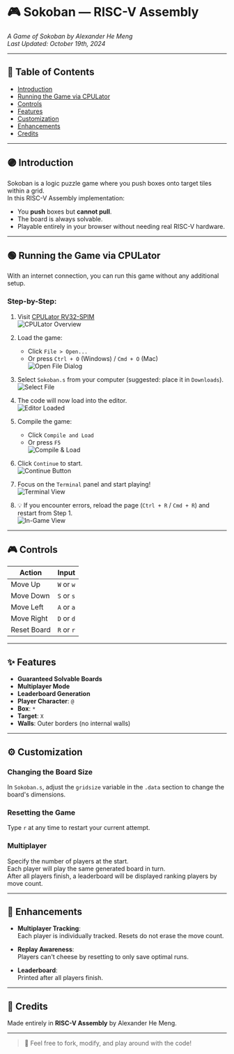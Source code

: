# 🎮 Sokoban — RISC-V Assembly
_A Game of Sokoban by Alexander He Meng_  
_Last Updated: October 19th, 2024_

---

## 📜 Table of Contents
- [Introduction](#introduction)
- [Running the Game via CPULator](#running-the-game-via-cpulator)
- [Controls](#controls)
- [Features](#features)
- [Customization](#customization)
- [Enhancements](#enhancements)
- [Credits](#credits)

---

## 🟣 Introduction

Sokoban is a logic puzzle game where you push boxes onto target tiles within a grid.  
In this RISC-V Assembly implementation:
- You **push** boxes but **cannot pull**.
- The board is always solvable.
- Playable entirely in your browser without needing real RISC-V hardware.

---

## 🟢 Running the Game via CPULator

With an internet connection, you can run this game without any additional setup.

### Step-by-Step:

1. Visit [CPULator RV32-SPIM](https://cpulator.01xz.net/?sys=rv32-spim)  
   ![CPULator Overview](https://prnt.sc/ykAUEHjLtbk6 "CPULator Overview")

2. Load the game:  
   - Click `File > Open...`  
   - Or press `Ctrl + O` (Windows) / `Cmd + O` (Mac)  
   ![Open File Dialog](https://prnt.sc/45QtQFzSMqtS "Open File")

3. Select `Sokoban.s` from your computer (suggested: place it in `Downloads`).  
   ![Select File](https://prnt.sc/ZXVqNhfFbUQ2)

4. The code will now load into the editor.  
   ![Editor Loaded](https://prnt.sc/ZvjuZPMSjoG3)

5. Compile the game:  
   - Click `Compile and Load`  
   - Or press `F5`  
   ![Compile & Load](https://prnt.sc/J7xSkvJm4PdG)

6. Click `Continue` to start.  
   ![Continue Button](https://prnt.sc/ExQKJDXE131k)

7. Focus on the `Terminal` panel and start playing!  
   ![Terminal View](https://prnt.sc/tQLZLAqrxuXZ)

8. 💡 If you encounter errors, reload the page (`Ctrl + R` / `Cmd + R`) and restart from Step 1.  
   ![In-Game View](https://prnt.sc/GS_sGiTT-bjk)

---

## 🎮 Controls

| Action | Input |
|--------|-------|
| Move Up | `W` or `w` |
| Move Down | `S` or `s` |
| Move Left | `A` or `a` |
| Move Right | `D` or `d` |
| Reset Board | `R` or `r` |

---

## ✨ Features

- **Guaranteed Solvable Boards**  
- **Multiplayer Mode**  
- **Leaderboard Generation**  
- **Player Character**: `@`  
- **Box**: `*`  
- **Target**: `X`  
- **Walls**: Outer borders (no internal walls)

---

## ⚙️ Customization

### Changing the Board Size
In `Sokoban.s`, adjust the `gridsize` variable in the `.data` section to change the board's dimensions.

### Resetting the Game
Type `r` at any time to restart your current attempt.

### Multiplayer
Specify the number of players at the start.  
Each player will play the same generated board in turn.  
After all players finish, a leaderboard will be displayed ranking players by move count.

---

## 🥇 Enhancements

- **Multiplayer Tracking**:  
  Each player is individually tracked. Resets do not erase the move count.
  
- **Replay Awareness**:  
  Players can't cheese by resetting to only save optimal runs.

- **Leaderboard**:  
  Printed after all players finish.

---

## 🙌 Credits

Made entirely in **RISC-V Assembly** by Alexander He Meng.

---

> 💬 Feel free to fork, modify, and play around with the code!

